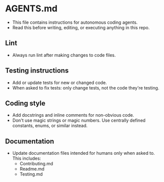 # AGENTS.md

- This file contains instructions for autonomous coding agents.
- Read this before writing, editing, or executing anything in this repo.

## Lint

- Always run lint after making changes to code files.

## Testing instructions

- Add or update tests for new or changed code.
- When asked to fix tests: only change tests, not the code they're testing.

## Coding style

- Add docstrings and inline comments for non-obvious code.
- Don't use magic strings or magic numbers. Use centrally defined constants, enums, or similar instead.

## Documentation

- Update documentation files intended for humans only when asked to. This includes:
    - Contributing.md
    - Readme.md
    - Testing.md